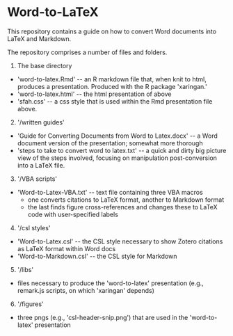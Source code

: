 # Word-to-LaTeX

This repository contains a guide on how to convert Word documents into LaTeX and Markdown.

The repository comprises a number of files and folders.

1. The base directory
  - 'word-to-latex.Rmd' -- an R markdown file that, when knit to html, produces a presentation. Produced with the R package 'xaringan.'
  - 'word-to-latex.html' -- the html presentation of above
  - 'sfah.css' -- a css style that is used within the Rmd presentation file above.
  
2. '/written guides'
  - 'Guide for Converting Documents from Word to Latex.docx' -- a Word document version of the presentation; somewhat more thorough
  - 'steps to take to convert word to latex.txt' -- a quick and dirty big picture view of the steps involved, focusing on manipulation post-conversion into a LaTeX file.
  
3. '/VBA scripts'
  - 'Word-to-Latex-VBA.txt' -- text file containing three VBA macros
    - one converts citations to LaTeX format, another to Markdown format
    - the last finds figure cross-references and changes these to LaTeX code with user-specified labels
    
4. '/csl styles'
  - 'Word-to-Latex.csl' -- the CSL style necessary to show Zotero citations as LaTeX format within Word docs
  - 'Word-to-Markdown.csl' -- the CSL style for Markdown
  
5. '/libs'
  - files necessary to produce the 'word-to-latex' presentation (e.g., remark.js scripts, on which 'xaringan' depends)
  
6. '/figures'
  - three pngs (e.g., 'csl-header-snip.png') that are used in the 'word-to-latex' presentation